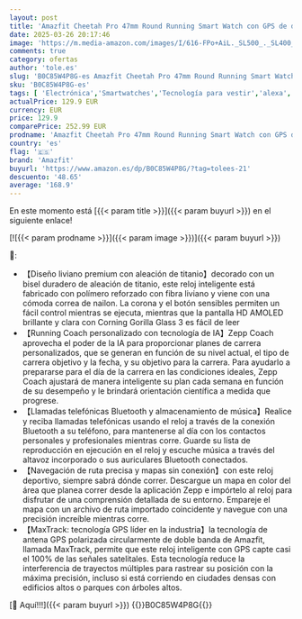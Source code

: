 ```yaml
---
layout: post
title: 'Amazfit Cheetah Pro 47mm Round Running Smart Watch con GPS de doble banda  navegación de ruta y mapas sin conexión  plantilla de entrenamiento  monitor de frecuencia cardíaca Alexa  batería de 14 días'
date: 2025-03-26 20:17:46
image: 'https://m.media-amazon.com/images/I/616-FPo+AiL._SL500_._SL400_.jpg'
comments: true
category: ofertas
author: 'tole.es'
slug: 'B0C85W4P8G-es Amazfit Cheetah Pro 47mm Round Running Smart Watch con GPS...'
sku: 'B0C85W4P8G-es'
tags: [ 'Electrónica','Smartwatches','Tecnología para vestir','alexa','amazfit','🇪🇸', ]
actualPrice: 129.9 EUR
currency: EUR
price: 129.9
comparePrice: 252.99 EUR
prodname: 'Amazfit Cheetah Pro 47mm Round Running Smart Watch con GPS de doble banda  navegación de ruta y mapas sin conexión  plantilla de entrenamiento  monitor de frecuencia cardíaca Alexa  batería de 14 días'
country: 'es'
flag: '🇪🇸'
brand: 'Amazfit'
buyurl: 'https://www.amazon.es/dp/B0C85W4P8G/?tag=tolees-21'
descuento: '48.65'
average: '168.9'
---
```


En este momento está [{{< param title >}}]({{< param buyurl >}}) en el siguiente enlace!

[![{{< param prodname >}}]({{< param image >}})]({{< param buyurl >}})

🔎:

- 【Diseño liviano premium con aleación de titanio】decorado con un bisel duradero de aleación de titanio, este reloj inteligente está fabricado con polímero reforzado con fibra liviano y viene con una cómoda correa de nailon. La corona y el botón sensibles permiten un fácil control mientras se ejecuta, mientras que la pantalla HD AMOLED brillante y clara con Corning Gorilla Glass 3 es fácil de leer
- 【Running Coach personalizado con tecnología de IA】Zepp Coach aprovecha el poder de la IA para proporcionar planes de carrera personalizados, que se generan en función de su nivel actual, el tipo de carrera objetivo y la fecha, y su objetivo para la carrera. Para ayudarlo a prepararse para el día de la carrera en las condiciones ideales, Zepp Coach ajustará de manera inteligente su plan cada semana en función de su desempeño y le brindará orientación científica a medida que progrese.
- 【Llamadas telefónicas Bluetooth y almacenamiento de música】Realice y reciba llamadas telefónicas usando el reloj a través de la conexión Bluetooth a su teléfono, para mantenerse al día con los contactos personales y profesionales mientras corre. Guarde su lista de reproducción en ejecución en el reloj y escuche música a través del altavoz incorporado o sus auriculares Bluetooth conectados.
- 【Navegación de ruta precisa y mapas sin conexión】con este reloj deportivo, siempre sabrá dónde correr. Descargue un mapa en color del área que planea correr desde la aplicación Zepp e impórtelo al reloj para disfrutar de una comprensión detallada de su entorno. Empareje el mapa con un archivo de ruta importado coincidente y navegue con una precisión increíble mientras corre.
- 【MaxTrack: tecnología GPS líder en la industria】la tecnología de antena GPS polarizada circularmente de doble banda de Amazfit, llamada MaxTrack, permite que este reloj inteligente con GPS capte casi el 100% de las señales satelitales. Esta tecnología reduce la interferencia de trayectos múltiples para rastrear su posición con la máxima precisión, incluso si está corriendo en ciudades densas con edificios altos o parques con árboles altos.

[🛒 Aquí!!!]({{< param buyurl >}})
{{<world>}}B0C85W4P8G{{</world>}}
